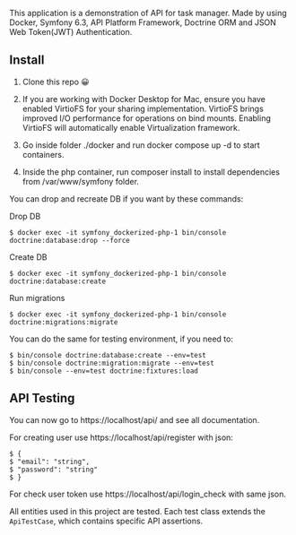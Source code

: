 This application is a demonstration of API for task manager. Made by using Docker, Symfony 6.3, API Platform Framework, Doctrine ORM and JSON Web Token(JWT) Authentication.

## Install

1. Clone this repo 😀

2. If you are working with Docker Desktop for Mac, ensure you have enabled VirtioFS for your sharing implementation. VirtioFS brings improved I/O performance for operations on bind mounts. Enabling VirtioFS will automatically enable Virtualization framework.

3. Go inside folder ./docker and run docker compose up -d to start containers.

4. Inside the php container, run composer install to install dependencies from /var/www/symfony folder.

You can drop and recreate DB if you want by these commands:

Drop DB

    $ docker exec -it symfony_dockerized-php-1 bin/console doctrine:database:drop --force
Create DB

    $ docker exec -it symfony_dockerized-php-1 bin/console doctrine:database:create
Run migrations

    $ docker exec -it symfony_dockerized-php-1 bin/console doctrine:migrations:migrate

You can do the same for testing environment, if you need to:

    $ bin/console doctrine:database:create --env=test
    $ bin/console doctrine:migration:migrate --env=test
    $ bin/console --env=test doctrine:fixtures:load

## API Testing

You can now go to https://localhost/api/ and see all documentation.

For creating user use https://localhost/api/register with json:

    $ {
    $ "email": "string",
    $ "password": "string"
    $ }

For check user token use https://localhost/api/login_check with same json.

All entities used in this project are tested. Each test class extends
the `ApiTestCase`, which contains specific API assertions.
